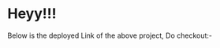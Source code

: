 # Heyy!!!
Below is the deployed Link of the above project, Do checkout:-<br>
<a href ="leet-metrics-blue.vercel.app"></a>
